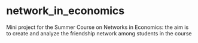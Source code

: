 # network_in_economics
Mini project for the Summer Course on Networks in Economics: the aim is to create and analyze the friendship network among students in the course
